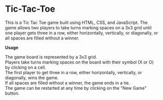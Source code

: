 # Tic-Tac-Toe

This is a Tic Tac Toe game built using HTML, CSS, and JavaScript. The game allows two players to take turns marking spaces on a 3x3 grid until one player gets three in a row, either horizontally, vertically, or diagonally, or all spaces are filled without a winner.

**Usage**

The game board is represented by a 3x3 grid.<br>Players take turns marking spaces on the board with their symbol (X or O) by clicking on a cell.<br>The first player to get three in a row, either horizontally, vertically, or diagonally, wins the game.<br>If all spaces are filled without a winner, the game ends in a tie.<br>The game can be restarted at any time by clicking on the "New Game" button.
